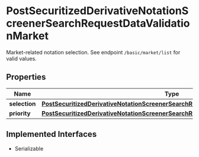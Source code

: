 

# PostSecuritizedDerivativeNotationScreenerSearchRequestDataValidationMarket

Market-related notation selection. See endpoint `/basic/market/list` for valid values.

## Properties

Name | Type | Description | Notes
------------ | ------------- | ------------- | -------------
**selection** | [**PostSecuritizedDerivativeNotationScreenerSearchRequestDataValidationMarketSelection**](PostSecuritizedDerivativeNotationScreenerSearchRequestDataValidationMarketSelection.md) |  |  [optional]
**priority** | [**PostSecuritizedDerivativeNotationScreenerSearchRequestDataValidationMarketPriority**](PostSecuritizedDerivativeNotationScreenerSearchRequestDataValidationMarketPriority.md) |  |  [optional]


## Implemented Interfaces

* Serializable


